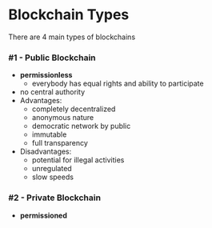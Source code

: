 # Blockchain Types

There are 4 main types of blockchains

### #1 - Public Blockchain

- __permissionless__
    - everybody has equal rights and ability to participate
- no central authority
- Advantages:
    - completely decentralized
    - anonymous nature
    - democratic network by public
    - immutable
    - full transparency
- Disadvantages:
    - potential for illegal activities
    - unregulated
    - slow speeds


### #2 - Private Blockchain
- __permissioned__